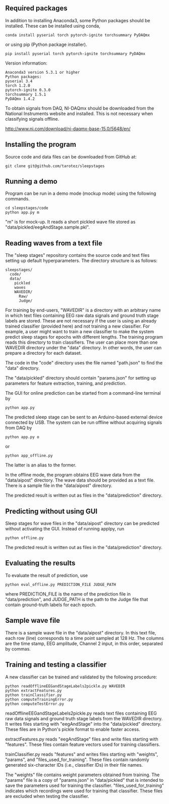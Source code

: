 ## Required packages

In addition to installing Anaconda3, some Python packages should be installed. These can be installed using conda,

```
conda install pyserial torch pytorch-ignite torchsummary PyDAQmx
```

or using pip (Python package installer).

```
pip install pyserial torch pytorch-ignite torchsummary PyDAQmx
```

Version information:

```
Anaconda3 version 5.3.1 or higher
Python packages:
pyserial 3.4
torch 1.2.0
pytorch-ignite 0.3.0
torchsummary 1.5.1
PyDAQmx 1.4.2
```

To obtain signals from DAQ, NI-DAQmx should be downloaded from the National Instruments website and installed. This is not necessary when classifying signals offline.

http://www.ni.com/download/ni-daqmx-base-15.0/5648/en/


## Installing the program

Source code and data files can be downloaded from GitHub at:

```
git clone git@github.com/tarotez/sleepstages
```

## Running a demo

Program can be run in a demo mode (mockup mode) using the following commands.

```
cd sleepstages/code
python app.py m
```

"m" is for mock-up. It reads a short pickled wave file stored as "data/pickled/eegAndStage.sample.pkl".

## Reading waves from a text file

The "sleep stages" repository contains the source code and text files setting up default hyperparameters. The directory structure is as follows:

```
sleepstages/
  code/
  data/
    pickled
    waves
    WAVEDIR/
      Raw/
      Judge/
```

For training by end-users, "WAVEDIR" is a directory with an arbitrary name in which text files containing EEG raw data signals and ground truth stage labels are stored. These are not necessary if the user is using an already trained classifier (provided here) and not training a new classifier. For example, a user might want to train a new classifier to make the system predict sleep stages for epochs with different lengths.
The training program reads this directory to train classifiers. The user can place more than one WAVEDIR directory under the "data" directory. In other words, the user can prepare a directory for each dataset.

The code in the "code" directory uses the file named "path.json" to find the "data" directory.

The "data/pickled" directory should contain "params.json" for setting up parameters for feature extraction, training, and prediction.

The GUI for online prediction can be started from a command-line terminal by

```
python app.py
```

The predicted sleep stage can be sent to an Arduino-based external device connected by USB. The system can be run offline without acquiring signals from DAQ by

```
python app.py o
```

or

```
python app_offline.py
```

The latter is an alias to the former.

In the offline mode, the program obtains EEG wave data from the "data/aipost" directory. The wave data should be provided as a text file. There is a sample file in the "data/aipost" directory.

The predicted result is written out as files in the "data/prediction" directory.

## Predicting without using GUI

Sleep stages for wave files in the "data/aipost" directory can be predicted without activating the GUI. Instead of running applpy, run

```
python offline.py
```

The predicted result is written out as files in the "data/prediction" directory.

## Evaluating the results

To evaluate the result of prediction, use

```
python eval_offline.py PREDICTION_FILE JUDGE_PATH
```

where PREDICTION_FILE is the name of the prediction file in "data/prediction", and JUDGE_PATH is the path to the Judge file that contain ground-truth labels for each epoch.

## Sample wave file

There is a sample wave file in the "data/aipost" directory. In this text file, each row (line) corresponds to a time point sampled at 128 Hz. The columns are the time stamp, EEG amplitude, Channel 2 input, in this order, separated by commas.

## Training and testing a classifier

A new classifier can be trained and validated by the following procedure:

```
python readOfflineEEGandStageLabels2pickle.py WAVEDIR
python extractFeatures.py
python trainClassifier.py
python computeTrainingError.py
python computeTestError.py
```

readOfflineEEGandStageLabels2pickle.py reads text files containing EEG raw data signals and ground truth stage labels from the WAVEDIR directory. It writes files starting with "eegAndStage" into the "data/pickled" directory. These files are in Python's pickle format to enable faster access.

extractFeatures.py reads "eegAndStage" files and write files starting with "features". These files contain feature vectors used for training classifiers.

trainClassifier.py reads "features" and writes files starting with "weights", "params", and "files_used_for_training". These files contain randomly generated six-character IDs (i.e., classifier IDs) in their file names.

The "weights" file contains weight parameters obtained from training. The "params" file is a copy of "params.json" in "data/pickled" that is intended to save the parameters used for training the classifier. "files_used_for_training" indicates which recordings were used for training that classifier. These files are excluded when testing the classifier.
